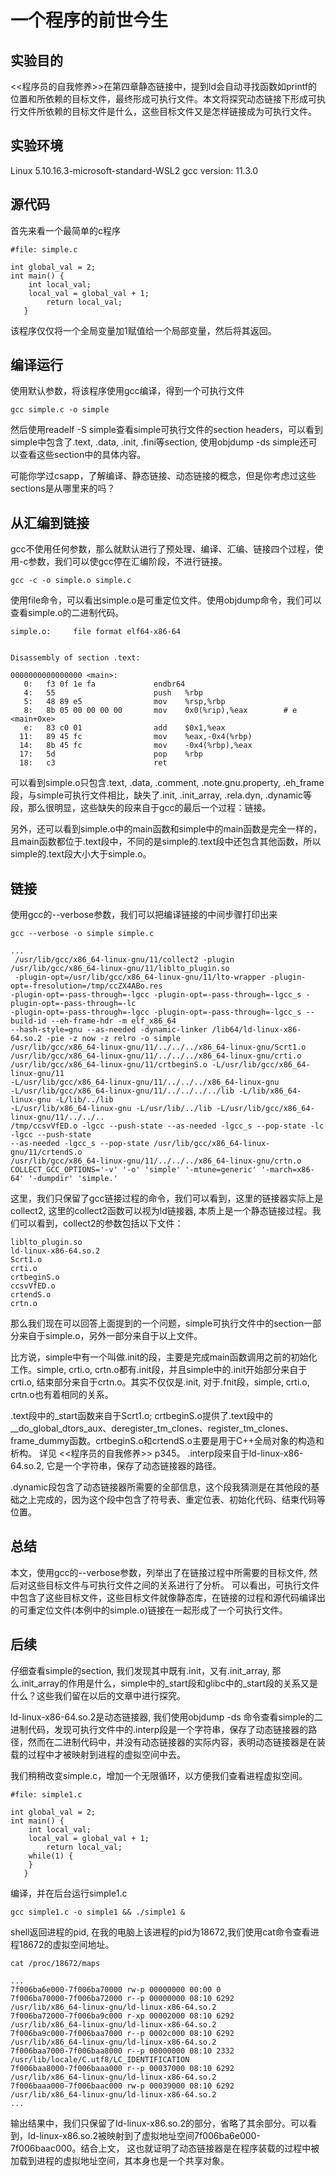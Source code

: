 # 一个程序的前世今生

## 实验目的
<<程序员的自我修养>>在第四章静态链接中，提到ld会自动寻找函数如printf的位置和所依赖的目标文件，最终形成可执行文件。本文将探究动态链接下形成可执行文件所依赖的目标文件是什么，这些目标文件又是怎样链接成为可执行文件。
## 实验环境

Linux 5.10.16.3-microsoft-standard-WSL2
gcc version: 11.3.0

## 源代码
首先来看一个最简单的c程序

    #file: simple.c

    int global_val = 2;
    int main() {
        int local_val;
        local_val = global_val + 1;
            return local_val;
       }

该程序仅仅将一个全局变量加1赋值给一个局部变量，然后将其返回。

## 编译运行
使用默认参数，将该程序使用gcc编译，得到一个可执行文件

    gcc simple.c -o simple

然后使用readelf -S simple查看simple可执行文件的section headers，可以看到simple中包含了.text, .data, .init, .fini等section, 使用objdump -ds simple还可以查看这些section中的具体内容。

可能你学过csapp，了解编译、静态链接、动态链接的概念，但是你考虑过这些sections是从哪里来的吗？

## 从汇编到链接
gcc不使用任何参数，那么就默认进行了预处理、编译、汇编、链接四个过程，使用-c参数，我们可以使gcc停在汇编阶段，不进行链接。

    gcc -c -o simple.o simple.c
使用file命令，可以看出simple.o是可重定位文件。使用objdump命令，我们可以查看simple.o的二进制代码。


	simple.o:     file format elf64-x86-64


	Disassembly of section .text:

	0000000000000000 <main>:
	   0:	f3 0f 1e fa          	endbr64 
	   4:	55                   	push   %rbp
	   5:	48 89 e5             	mov    %rsp,%rbp
	   8:	8b 05 00 00 00 00    	mov    0x0(%rip),%eax        # e <main+0xe>
	   e:	83 c0 01             	add    $0x1,%eax
	  11:	89 45 fc             	mov    %eax,-0x4(%rbp)
	  14:	8b 45 fc             	mov    -0x4(%rbp),%eax
	  17:	5d                   	pop    %rbp
	  18:	c3                   	ret    

可以看到simple.o只包含.text, .data, .comment, .note.gnu.property, .eh\_frame段，与simple可执行文件相比，缺失了.init, .init\_array, .rela.dyn, .dynamic等段，那么很明显，这些缺失的段来自于gcc的最后一个过程：链接。

另外，还可以看到simple.o中的main函数和simple中的main函数是完全一样的，且main函数都位于.text段中，不同的是simple的.text段中还包含其他函数，所以simple的.text段大小大于simple.o。

## 链接
使用gcc的--verbose参数，我们可以把编译链接的中间步骤打印出来

	gcc --verbose -o simple simple.c
	
	...
	 /usr/lib/gcc/x86_64-linux-gnu/11/collect2 -plugin /usr/lib/gcc/x86_64-linux-gnu/11/liblto_plugin.so
	 -plugin-opt=/usr/lib/gcc/x86_64-linux-gnu/11/lto-wrapper -plugin-opt=-fresolution=/tmp/ccZX4ABo.res 
	-plugin-opt=-pass-through=-lgcc -plugin-opt=-pass-through=-lgcc_s -plugin-opt=-pass-through=-lc 
	-plugin-opt=-pass-through=-lgcc -plugin-opt=-pass-through=-lgcc_s --build-id --eh-frame-hdr -m elf_x86_64 
	--hash-style=gnu --as-needed -dynamic-linker /lib64/ld-linux-x86-64.so.2 -pie -z now -z relro -o simple 
	/usr/lib/gcc/x86_64-linux-gnu/11/../../../x86_64-linux-gnu/Scrt1.o 
	/usr/lib/gcc/x86_64-linux-gnu/11/../../../x86_64-linux-gnu/crti.o 
	/usr/lib/gcc/x86_64-linux-gnu/11/crtbeginS.o -L/usr/lib/gcc/x86_64-linux-gnu/11 
	-L/usr/lib/gcc/x86_64-linux-gnu/11/../../../x86_64-linux-gnu 
	-L/usr/lib/gcc/x86_64-linux-gnu/11/../../../../lib -L/lib/x86_64-linux-gnu -L/lib/../lib 
	-L/usr/lib/x86_64-linux-gnu -L/usr/lib/../lib -L/usr/lib/gcc/x86_64-linux-gnu/11/../../.. 
	/tmp/ccsvVfED.o -lgcc --push-state --as-needed -lgcc_s --pop-state -lc -lgcc --push-state 
	--as-needed -lgcc_s --pop-state /usr/lib/gcc/x86_64-linux-gnu/11/crtendS.o 
	/usr/lib/gcc/x86_64-linux-gnu/11/../../../x86_64-linux-gnu/crtn.o
	COLLECT_GCC_OPTIONS='-v' '-o' 'simple' '-mtune=generic' '-march=x86-64' '-dumpdir' 'simple.'

这里，我们只保留了gcc链接过程的命令，我们可以看到，这里的链接器实际上是collect2, 这里的collect2函数可以视为ld链接器, 本质上是一个静态链接过程。我们可以看到，collect2的参数包括以下文件：

	liblto_plugin.so
	ld-linux-x86-64.so.2
	Scrt1.o
	crti.o
	crtbeginS.o
	ccsvVfED.o
	crtendS.o
	crtn.o

那么我们现在可以回答上面提到的一个问题，simple可执行文件中的section一部分来自于simple.o，另外一部分来自于以上文件。

比方说，simple中有一个叫做.init的段，主要是完成main函数调用之前的初始化工作。simple, crti.o, crtn.o都有.init段，并且simple中的.init开始部分来自于crti.o, 结束部分来自于crtn.o。其实不仅仅是.init, 对于.fnit段，simple, crti.o, crtn.o也有着相同的关系。


.text段中的\_start函数来自于Scrt1.o;
crtbeginS.o提供了.text段中的\_\_do\_global\_dtors\_aux、deregister\_tm\_clones、register\_tm\_clones、frame\_dummy函数。crtbeginS.o和crtendS.o主要是用于C++全局对象的构造和析构。 详见 <<程序员的自我修养>> p345。
.interp段来自于ld-linux-x86-64.so.2, 它是一个字符串，保存了动态链接器的路径。

.dynamic段包含了动态链接器所需要的全部信息，这个段我猜测是在其他段的基础之上完成的，因为这个段中包含了符号表、重定位表、初始化代码、结束代码等位置。


## 总结
本文，使用gcc的--verbose参数，列举出了在链接过程中所需要的目标文件, 然后对这些目标文件与可执行文件之间的关系进行了分析。 可以看出，可执行文件中包含了这些目标文件，这些目标文件就像静态库，在链接的过程和源代码编译出的可重定位文件(本例中的simple.o)链接在一起形成了一个可执行文件。

## 后续
仔细查看simple的section, 我们发现其中既有.init，又有.init\_array, 那么.init\_array的作用是什么，simple中的\_start段和glibc中的\_start段的关系又是什么？这些我们留在以后的文章中进行探究。

ld-linux-x86-64.so.2是动态链接器, 我们使用objdump -ds 命令查看simple的二进制代码，发现可执行文件中的.interp段是一个字符串，保存了动态链接器的路径，然而在二进制代码中，并没有动态链接器的实际内容，表明动态链接器是在装载的过程中才被映射到进程的虚拟空间中去。

我们稍稍改变simple.c，增加一个无限循环，以方便我们查看进程虚拟空间。

    #file: simple1.c

    int global_val = 2;
    int main() {
        int local_val;
        local_val = global_val + 1;
            return local_val;
		while(1) {
		}
       }

编译，并在后台运行simple1.c

	gcc simple1.c -o simple1 && ./simple1 &

shell返回进程的pid, 在我的电脑上该进程的pid为18672,我们使用cat命令查看进程18672的虚拟空间地址。

	cat /proc/18672/maps

	...
	7f006ba6e000-7f006ba70000 rw-p 00000000 00:00 0 
	7f006ba70000-7f006ba72000 r--p 00000000 08:10 6292                       /usr/lib/x86_64-linux-gnu/ld-linux-x86-64.so.2
	7f006ba72000-7f006ba9c000 r-xp 00002000 08:10 6292                       /usr/lib/x86_64-linux-gnu/ld-linux-x86-64.so.2
	7f006ba9c000-7f006baa7000 r--p 0002c000 08:10 6292                       /usr/lib/x86_64-linux-gnu/ld-linux-x86-64.so.2
	7f006baa7000-7f006baa8000 r--p 00000000 08:10 2332                       /usr/lib/locale/C.utf8/LC_IDENTIFICATION
	7f006baa8000-7f006baaa000 r--p 00037000 08:10 6292                       /usr/lib/x86_64-linux-gnu/ld-linux-x86-64.so.2
	7f006baaa000-7f006baac000 rw-p 00039000 08:10 6292                       /usr/lib/x86_64-linux-gnu/ld-linux-x86-64.so.2
	...

输出结果中，我们只保留了ld-linux-x86.so.2的部分，省略了其余部分。可以看到，ld-linux-x86.so.2被映射到了虚拟地址空间7f006ba6e000-7f006baac000。结合上文， 这也就证明了动态链接器是在程序装载的过程中被加载到进程的虚拟地址空间，其本身也是一个共享对象。



